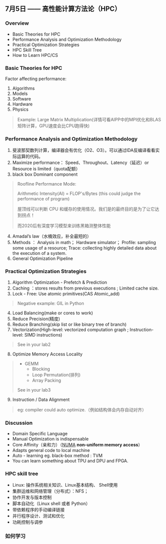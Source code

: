 ## 7月5日 —— 高性能计算方法论（HPC）

### Overview

* Basic Theories for HPC
* Performance Analysis and Optimization Methodology
* Practical Optimization Strategies
* HPC Skill Tree
* How to Learn HPC/CS

### Basic Theories for HPC

Factor affecting performance:

1. Algorithms
2. Models 
3. Software
4. Hardware
5. Physics

> Example: Large Matrix Multiplication(详情可看AIPP中的MPI优化和BLAS矩阵计算，GPU速度会比CPU跑得快)



### Performance Analysis and Optimization Methodology

1. 斐波那契数列计算，编译器会有优化（O2、O3）。可以通过IDA反编译看看实际运算的代码。
2. Maximize performance： Speed、Throughout、Latency（延迟）or Resource is limited（quota配额）
3. black box  Dominant component

> Roofline Performance Mode:
>
> Arithmetic Intensity(AI) = FLOP's/Bytes (this could judge the performance of program)
>
> 屋顶线可以判断 CPU 和缓存的使用情况。我们是的最终目的是为了让它达到拐点！
>
> 而2020后有深度学习模型来训练黑箱测整体性能

4. Amadal’s law（水桶效应，补全最短的）
5. Methods ： Analysis in math； Hardware simulator； Profile: sampling some usage of a resource; Trace: collecting highly detailed data about the execution of a system.
6. General Optimization Pipeline



### Practical Optimization Strategies

1. Algorithm Optimization - Prefetch & Prediction
2. Caching ：stores results from previous executions ; Limited cache size.
3. Lock - Free: Use atomic primitives(CAS Atomic_add)

> Negative example: GIL in Python

4. Load Balancing(make or cores to work)
5. Reduce Precision(精度)
6. Reduce Branching(skip list or like binary tree of branch)
7. Vectorization(High-level: vectorized computation graph ; Instruction-level: SIMD instructions)

> See in your lab2

8. Optimize Memory Access Locality

> * GEMM
>   * Blocking
>   * Loop Permutation(排列)
>   * Array Packing
>
> See in your lab3

9. Instruction / Data Alignment

> eg: compiler could auto optimize.（例如结构体会内存自动对齐）



### Discussion

* Domain Specific Language 
* Manual Optimization is indispensable
* Core Affinity（亲和力）（[NUMA](https://zh.wikipedia.org/zh-cn/%E9%9D%9E%E5%9D%87%E5%8C%80%E8%AE%BF%E5%AD%98%E6%A8%A1%E5%9E%8B) **non-uniform memory access**）
* Adapts general code to local machine
* Auto - learning eg. black-box method : TVM
* You can learn something about TPU and DPU and FPGA.



### HPC skill tree

* Linux:  操作系统相关知识、Linux基本结构、 Shell使用
* 集群运维和网络管理（分布式）：NFS；
* 协作开发与版本控制
* 脚本自动化（Linux shell 或者 Python）
* 带依赖程序的手动编译链接
* 并行程序设计、测试和优化
* 功耗控制与调参



### 如何学习